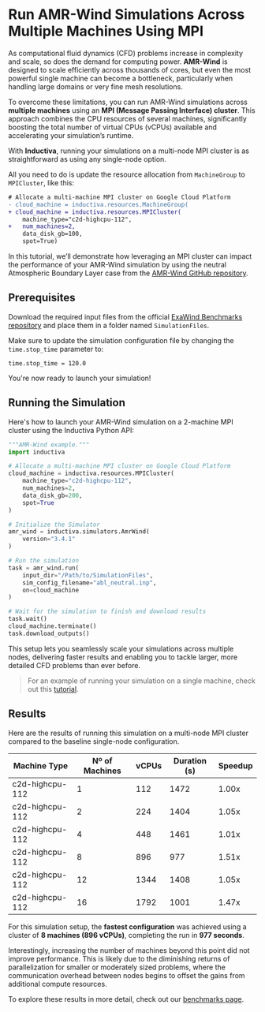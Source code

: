# Run AMR-Wind Simulations Across Multiple Machines Using MPI
As computational fluid dynamics (CFD) problems increase in complexity and scale, so
does the demand for computing power. **AMR-Wind** is designed to scale efficiently across thousands of cores, but even the most powerful single machine can become a bottleneck, particularly when handling large domains or very fine mesh resolutions.

To overcome these limitations, you can run AMR-Wind simulations across
**multiple machines** using an **MPI (Message Passing Interface) cluster**. This approach combines the 
CPU resources of several machines, significantly boosting the total number of virtual CPUs (vCPUs) 
available and accelerating your simulation’s runtime.

With **Inductiva**, running your simulations on a multi-node MPI cluster is as straightforward as 
using any single-node option.

All you need to do is update the resource allocation from `MachineGroup` to `MPICluster`, like this:

```diff
# Allocate a multi-machine MPI cluster on Google Cloud Platform
- cloud_machine = inductiva.resources.MachineGroup(
+ cloud_machine = inductiva.resources.MPICluster(
    machine_type="c2d-highcpu-112",
+   num_machines=2,
    data_disk_gb=100,
    spot=True)
```

In this tutorial, we’ll demonstrate how leveraging an MPI cluster can impact the performance of your AMR-Wind simulation 
by using the neutral Atmospheric Boundary Layer case from the [AMR-Wind GitHub repository](https://github.com/Exawind/amr-wind/tree/v3.4.0).

## Prerequisites
Download the required input files from the official
[ExaWind Benchmarks repository](https://github.com/Exawind/exawind-benchmarks/tree/main/amr-wind/atmospheric_boundary_layer/neutral/input_files) and place them in a folder named `SimulationFiles`.

Make sure to update the simulation configuration file by
changing the `time.stop_time` parameter to:

```
time.stop_time = 120.0
```

You're now ready to launch your simulation!

## Running the Simulation
Here's how to launch your AMR-Wind simulation on a 2-machine MPI cluster
using the Inductiva Python API:

```python
"""AMR-Wind example."""
import inductiva

# Allocate a multi-machine MPI cluster on Google Cloud Platform
cloud_machine = inductiva.resources.MPICluster(
    machine_type="c2d-highcpu-112",
    num_machines=2,
    data_disk_gb=200,
    spot=True
)

# Initialize the Simulator
amr_wind = inductiva.simulators.AmrWind(
    version="3.4.1"
)

# Run the simulation
task = amr_wind.run(
    input_dir="/Path/to/SimulationFiles",
    sim_config_filename="abl_neutral.inp",
    on=cloud_machine
)

# Wait for the simulation to finish and download results
task.wait()
cloud_machine.terminate()
task.download_outputs()
```

This setup lets you seamlessly scale your simulations across multiple nodes, delivering faster results and 
enabling you to tackle larger, more detailed CFD problems than ever before.

> For an example of running your simulation on a single machine, check out this [tutorial](quick-start).

## Results
Here are the results of running this simulation on a multi-node MPI cluster compared to the 
baseline single-node configuration.

| Machine Type    | Nº of Machines | vCPUs | Duration (s) | Speedup |
| --------------- | ------------ | ----- | ------------ | ------- |
| c2d-highcpu-112 | 1            | 112   | 1472         | 1.00x   |
| c2d-highcpu-112 | 2            | 224   | 1404         | 1.05x   |
| c2d-highcpu-112 | 4            | 448   | 1461         | 1.01x   |
| c2d-highcpu-112 | 8            | 896   | 977          | 1.51x   |
| c2d-highcpu-112 | 12           | 1344  | 1408         | 1.05x   |
| c2d-highcpu-112 | 16           | 1792  | 1001         | 1.47x   |

For this simulation setup, the **fastest configuration** was achieved using a
cluster of **8 machines (896 vCPUs)**, completing the run in **977 seconds**.

Interestingly, increasing the number of machines beyond this point did
not improve performance. This is likely due to the diminishing
returns of parallelization for smaller or moderately sized problems, where the 
communication overhead between nodes begins to offset the gains from additional
compute resources.

To explore these results in more detail, check out our [benchmarks page](https://inductiva.ai/guides/amr-wind/mpi-cluster-benchmarks).



